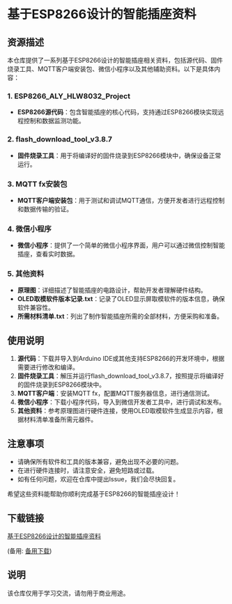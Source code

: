 # 基于ESP8266设计的智能插座资料

## 资源描述

本仓库提供了一系列基于ESP8266设计的智能插座相关资料，包括源代码、固件烧录工具、MQTT客户端安装包、微信小程序以及其他辅助资料。以下是具体内容：

### 1. ESP8266_ALY_HLW8032_Project
- **ESP8266源代码**：包含智能插座的核心代码，支持通过ESP8266模块实现远程控制和数据监测功能。

### 2. flash_download_tool_v3.8.7
- **固件烧录工具**：用于将编译好的固件烧录到ESP8266模块中，确保设备正常运行。

### 3. MQTT fx安装包
- **MQTT客户端安装包**：用于测试和调试MQTT通信，方便开发者进行远程控制和数据传输的验证。

### 4. 微信小程序
- **微信小程序**：提供了一个简单的微信小程序界面，用户可以通过微信控制智能插座，查看实时数据。

### 5. 其他资料
- **原理图**：详细描述了智能插座的电路设计，帮助开发者理解硬件结构。
- **OLED取模软件版本记录.txt**：记录了OLED显示屏取模软件的版本信息，确保软件兼容性。
- **所需材料清单.txt**：列出了制作智能插座所需的全部材料，方便采购和准备。

## 使用说明

1. **源代码**：下载并导入到Arduino IDE或其他支持ESP8266的开发环境中，根据需要进行修改和编译。
2. **固件烧录工具**：解压并运行flash_download_tool_v3.8.7，按照提示将编译好的固件烧录到ESP8266模块中。
3. **MQTT客户端**：安装MQTT fx，配置MQTT服务器信息，进行通信测试。
4. **微信小程序**：下载小程序代码，导入到微信开发者工具中，进行调试和发布。
5. **其他资料**：参考原理图进行硬件连接，使用OLED取模软件生成显示内容，根据材料清单准备所需元器件。

## 注意事项

- 请确保所有软件和工具的版本兼容，避免出现不必要的问题。
- 在进行硬件连接时，请注意安全，避免短路或过载。
- 如有任何问题，欢迎在仓库中提出Issue，我们会尽快回复。

希望这些资料能帮助你顺利完成基于ESP8266的智能插座设计！

## 下载链接
[基于ESP8266设计的智能插座资料](https://pan.quark.cn/s/512e1a2edc05) 

(备用: [备用下载](https://pan.baidu.com/s/1CPH9EtWiEuPlNrYM3McuLw?pwd=1234))

## 说明

该仓库仅用于学习交流，请勿用于商业用途。
